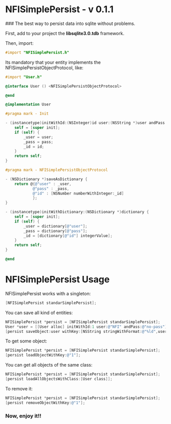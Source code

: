 # NFISimplePersist - v 0.1.1

### The best way to persist data into sqlite without problems.

First, add to your project the <strong>libsqlite3.0.tdb</strong> framework. 

Then, import:

```Objective-c
#import "NFISimplePersist.h"
```

Its mandatory that your entity implements the NFISimplePersistObjectProtocol, like:

```objective-c
#import "User.h"

@interface User () <NFISimplePersistObjectProtocol> 

@end

@implementation User

#pragma mark - Init

- (instancetype)initWithId:(NSInteger)id user:(NSString *)user andPass:(NSString *)pass {
    self = [super init];
    if (self) {
        _user = user;
        _pass = pass;
        _id = id;
    }
    return self;
}

#pragma mark - NFISimplePersistObjectProtocol

- (NSDictionary *)saveAsDictionary {
    return @{@"user" : _user,
            @"pass" : _pass,
            @"id" : [NSNumber numberWithInteger:_id]
            };
}

- (instancetype)initWithDictionary:(NSDictionary *)dictionary {
    self = [super init];
    if (self) {
        _user = dictionary[@"user"];
        _pass = dictionary[@"pass"];
        _id = [dictionary[@"id"] integerValue];
    }
    return self;
}

@end
```

# NFISimplePersist Usage

NFISimplePersist works with a singleton:

```Objective-c
[NFISimplePersist standarSimplePersist];
```

You can save all kind of entities:  

```objective-c
NFISimplePersist *persist = [NFISimplePersist standarSimplePersist];
User *user = [[User alloc] initWithId:1 user:@"NFI" andPass:@"no-pass"];
[persist saveObject:user withKey:[NSString stringWithFormat:@"%ld",user.id]];
```


To get some object:

```objective-c
NFISimplePersist *persist = [NFISimplePersist standarSimplePersist];
[persist loadObjectWithKey:@"1"];
```

You can get all objects of the same class:

```objective-c
NFISimplePersist *persist = [NFISimplePersist standarSimplePersist];
[persist loadAllObjectsWithClass:[User class]];
```

To remove it:

```objective-c
NFISimplePersist *persist = [NFISimplePersist standarSimplePersist];
[persist removeObjectWithKey:@"1"];
```
### Now, enjoy it!!